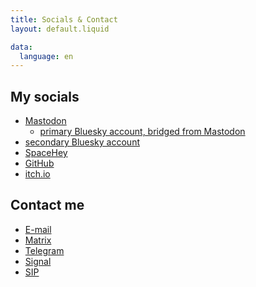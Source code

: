 ```yaml
---
title: Socials & Contact
layout: default.liquid

data:
  language: en
---
```

## My socials

- <a href="https://mastodon.arch-linux.cz/@duanin2">Mastodon</a>
	- <a href="https://bsky.app/profile/duanin2.top">primary Bluesky account, bridged from Mastodon</a>
- <a href="https://bsky.app/profile/duanin2.bsky.social">secondary Bluesky account</a>
- <a href="https://spacehey.com/duanin2">SpaceHey</a>
- <a href="https://github.com/duanin2">GitHub</a>
- <a rel="me" href="https://duanin2.itch.io">itch.io</a>

## Contact me

- <a href="mailto:duanin2@duanin2.top">E-mail</a>
- <a href="https://matrix.to/#/@duanin2:duanin2.top">Matrix</a>
- <a href="https://t.me/Duanin2">Telegram</a>
- <a href="https://signal.me/#eu/jgp780MEv-HCrruPL1c219nKk9F8MLPLyZJAUwwDFDv5FWxxCadNjIe3PMLr_oL2">Signal</a>
- <a href="sip:duanin2@sip.linphone.org">SIP</a>